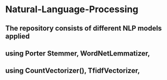 # Natural-Language-Processing

## The repository consists of different NLP models applied 
## using Porter Stemmer, WordNetLemmatizer,
## using CountVectorizer(), TfidfVectorizer, 
